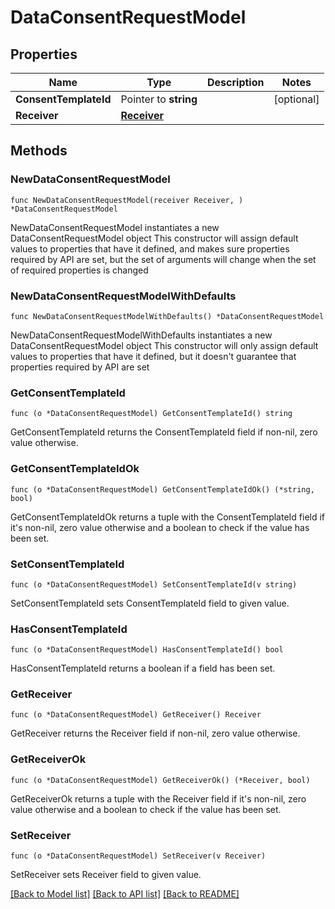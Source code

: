 # DataConsentRequestModel

## Properties

Name | Type | Description | Notes
------------ | ------------- | ------------- | -------------
**ConsentTemplateId** | Pointer to **string** |  | [optional] 
**Receiver** | [**Receiver**](Receiver.md) |  | 

## Methods

### NewDataConsentRequestModel

`func NewDataConsentRequestModel(receiver Receiver, ) *DataConsentRequestModel`

NewDataConsentRequestModel instantiates a new DataConsentRequestModel object
This constructor will assign default values to properties that have it defined,
and makes sure properties required by API are set, but the set of arguments
will change when the set of required properties is changed

### NewDataConsentRequestModelWithDefaults

`func NewDataConsentRequestModelWithDefaults() *DataConsentRequestModel`

NewDataConsentRequestModelWithDefaults instantiates a new DataConsentRequestModel object
This constructor will only assign default values to properties that have it defined,
but it doesn't guarantee that properties required by API are set

### GetConsentTemplateId

`func (o *DataConsentRequestModel) GetConsentTemplateId() string`

GetConsentTemplateId returns the ConsentTemplateId field if non-nil, zero value otherwise.

### GetConsentTemplateIdOk

`func (o *DataConsentRequestModel) GetConsentTemplateIdOk() (*string, bool)`

GetConsentTemplateIdOk returns a tuple with the ConsentTemplateId field if it's non-nil, zero value otherwise
and a boolean to check if the value has been set.

### SetConsentTemplateId

`func (o *DataConsentRequestModel) SetConsentTemplateId(v string)`

SetConsentTemplateId sets ConsentTemplateId field to given value.

### HasConsentTemplateId

`func (o *DataConsentRequestModel) HasConsentTemplateId() bool`

HasConsentTemplateId returns a boolean if a field has been set.

### GetReceiver

`func (o *DataConsentRequestModel) GetReceiver() Receiver`

GetReceiver returns the Receiver field if non-nil, zero value otherwise.

### GetReceiverOk

`func (o *DataConsentRequestModel) GetReceiverOk() (*Receiver, bool)`

GetReceiverOk returns a tuple with the Receiver field if it's non-nil, zero value otherwise
and a boolean to check if the value has been set.

### SetReceiver

`func (o *DataConsentRequestModel) SetReceiver(v Receiver)`

SetReceiver sets Receiver field to given value.



[[Back to Model list]](../README.md#documentation-for-models) [[Back to API list]](../README.md#documentation-for-api-endpoints) [[Back to README]](../README.md)


